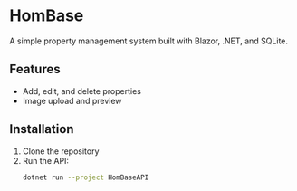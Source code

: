 # HomBase

A simple property management system built with Blazor, .NET, and SQLite.

## Features
- Add, edit, and delete properties
- Image upload and preview

## Installation
1. Clone the repository
2. Run the API:
   ```bash
   dotnet run --project HomBaseAPI
